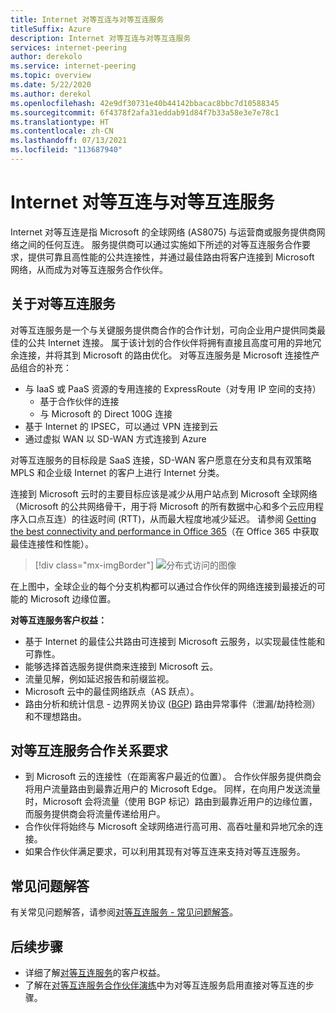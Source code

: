 ```yaml
---
title: Internet 对等互连与对等互连服务
titleSuffix: Azure
description: Internet 对等互连与对等互连服务
services: internet-peering
author: derekolo
ms.service: internet-peering
ms.topic: overview
ms.date: 5/22/2020
ms.author: derekol
ms.openlocfilehash: 42e9df30731e40b44142bbacac8bbc7d10588345
ms.sourcegitcommit: 6f4378f2afa31eddab91d84f7b33a58e3e7e78c1
ms.translationtype: HT
ms.contentlocale: zh-CN
ms.lasthandoff: 07/13/2021
ms.locfileid: "113687940"
---
```

# <a name="internet-peering-vs-peering-service"></a>Internet 对等互连与对等互连服务

Internet 对等互连是指 Microsoft 的全球网络 (AS8075) 与运营商或服务提供商网络之间的任何互连。 服务提供商可以通过实施如下所述的对等互连服务合作要求，提供可靠且高性能的公共连接性，并通过最佳路由将客户连接到 Microsoft 网络，从而成为对等互连服务合作伙伴。

## <a name="about-peering-service"></a>关于对等互连服务
对等互连服务是一个与关键服务提供商合作的合作计划，可向企业用户提供同类最佳的公共 Internet 连接。 属于该计划的合作伙伴将拥有直接且高度可用的异地冗余连接，并将其到 Microsoft 的路由优化。 对等互连服务是 Microsoft 连接性产品组合的补充：
*   与 IaaS 或 PaaS 资源的专用连接的 ExpressRoute（对专用 IP 空间的支持）
    *   基于合作伙伴的连接
    *   与 Microsoft 的 Direct 100G 连接
*   基于 Internet 的 IPSEC，可以通过 VPN 连接到云
*   通过虚拟 WAN 以 SD-WAN 方式连接到 Azure

对等互连服务的目标段是 SaaS 连接，SD-WAN 客户愿意在分支和具有双策略 MPLS 和企业级 Internet 的客户上进行 Internet 分类。

连接到 Microsoft 云时的主要目标应该是减少从用户站点到 Microsoft 全球网络（Microsoft 的公共网络骨干，用于将 Microsoft 的所有数据中心和多个云应用程序入口点互连）的往返时间 (RTT)，从而最大程度地减少延迟。 请参阅 [Getting the best connectivity and performance in Office 365](https://techcommunity.microsoft.com/t5/Office-365-Blog/Getting-the-best-connectivity-and-performance-in-Office-365/ba-p/124694)（在 Office 365 中获取最佳连接性和性能）。

> [!div class="mx-imgBorder"]
> ![分布式访问的图像](./media/distributed-access.png)

在上图中，全球企业的每个分支机构都可以通过合作伙伴的网络连接到最接近的可能的 Microsoft 边缘位置。

**对等互连服务客户权益：**
* 基于 Internet 的最佳公共路由可连接到 Microsoft 云服务，以实现最佳性能和可靠性。
* 能够选择首选服务提供商来连接到 Microsoft 云。
* 流量见解，例如延迟报告和前缀监视。
* Microsoft 云中的最佳网络跃点（AS 跃点）。
* 路由分析和统计信息 - 边界网关协议 ([BGP](https://en.wikipedia.org/wiki/Border_Gateway_Protocol)) 路由异常事件（泄漏/劫持检测）和不理想路由。

## <a name="peering-service-partnership-requirements"></a>对等互连服务合作关系要求
* 到 Microsoft 云的连接性（在距离客户最近的位置）。 合作伙伴服务提供商会将用户流量路由到最靠近用户的 Microsoft Edge。 同样，在向用户发送流量时，Microsoft 会将流量（使用 BGP 标记）路由到最靠近用户的边缘位置，而服务提供商会将流量传递给用户。
* 合作伙伴将始终与 Microsoft 全球网络进行高可用、高吞吐量和异地冗余的连接。
* 如果合作伙伴满足要求，可以利用其现有对等互连来支持对等互连服务。

## <a name="faq"></a>常见问题解答
有关常见问题解答，请参阅[对等互连服务 - 常见问题解答](service-faqs.yml)。

## <a name="next-steps"></a>后续步骤

* 详细了解[对等互连服务](../peering-service/index.yml)的客户权益。
* 了解在[对等互连服务合作伙伴演练](walkthrough-peering-service-all.md)中为对等互连服务启用直接对等互连的步骤。